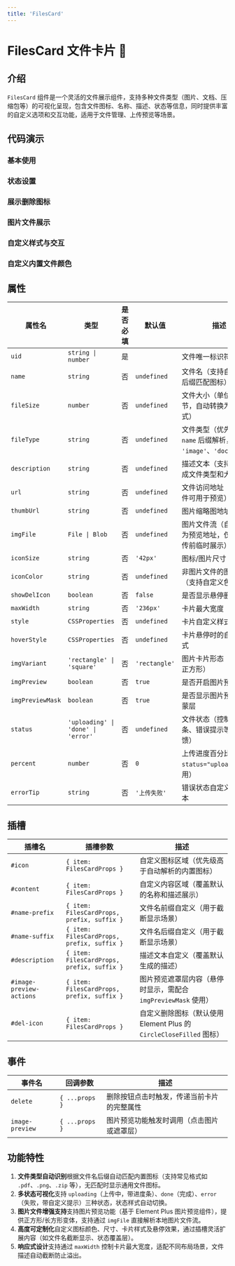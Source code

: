 ```yaml
---
title: 'FilesCard'
---
```


# FilesCard 文件卡片 📇

## 介绍

`FilesCard` 组件是一个灵活的文件展示组件，支持多种文件类型（图片、文档、压缩包等）的可视化呈现，包含文件图标、名称、描述、状态等信息，同时提供丰富的自定义选项和交互功能，适用于文件管理、上传预览等场景。

## 代码演示

### 基本使用

<demo src="./demos/base.vue"></demo>

### 状态设置

<demo src="./demos/status.vue"></demo>

### 展示删除图标

<demo src="./demos/delete-icon.vue"></demo>

### 图片文件展示

<demo src="./demos/image-preview.vue"></demo>

### 自定义样式与交互

<demo src="./demos/custom-style.vue"></demo>

### 自定义内置文件颜色

<demo src="./demos/custom-color.vue"></demo>

## 属性

| 属性名           | 类型                               | 是否必填 | 默认值        | 描述                                                               |
| ---------------- | ---------------------------------- | -------- | ------------- | ------------------------------------------------------------------ |
| `uid`            | `string \| number`                 | 是       |               | 文件唯一标识符                                                     |
| `name`           | `string`                           | 否       | `undefined`   | 文件名（支持自动解析后缀匹配图标）                                 |
| `fileSize`       | `number`                           | 否       | `undefined`   | 文件大小（单位：字节，自动转换为易读格式）                         |
| `fileType`       | `string`                           | 否       | `undefined`   | 文件类型（优先级高于 `name` 后缀解析，如 `'image'`、`'document'`） |
| `description`    | `string`                           | 否       | `undefined`   | 描述文本（支持动态生成文件类型和大小信息）                         |
| `url`            | `string`                           | 否       | `undefined`   | 文件访问地址（图片文件可用于预览）                                 |
| `thumbUrl`       | `string`                           | 否       | `undefined`   | 图片缩略图地址                                                     |
| `imgFile`        | `File \| Blob`                     | 否       | `undefined`   | 图片文件流（自动解析为预览地址，仅用于上传前临时展示）             |
| `iconSize`       | `string`                           | 否       | `'42px'`      | 图标/图片尺寸                                                      |
| `iconColor`      | `string`                           | 否       | `undefined`   | 非图片文件的图标颜色（支持自定义色值）                             |
| `showDelIcon`    | `boolean`                          | 否       | `false`       | 是否显示悬停删除图标                                               |
| `maxWidth`       | `string`                           | 否       | `'236px'`     | 卡片最大宽度                                                       |
| `style`          | `CSSProperties`                    | 否       | `undefined`   | 卡片自定义样式                                                     |
| `hoverStyle`     | `CSSProperties`                    | 否       | `undefined`   | 卡片悬停时的自定义样式                                             |
| `imgVariant`     | `'rectangle' \| 'square'`          | 否       | `'rectangle'` | 图片卡片形态（长方形/正方形）                                      |
| `imgPreview`     | `boolean`                          | 否       | `true`        | 是否开启图片预览功能                                               |
| `imgPreviewMask` | `boolean`                          | 否       | `true`        | 是否显示图片预览遮罩蒙层                                           |
| `status`         | `'uploading' \| 'done' \| 'error'` | 否       | `undefined`   | 文件状态（控制进度条、错误提示等视觉反馈）                         |
| `percent`        | `number`                           | 否       | `0`           | 上传进度百分比（配合 `status="uploading"` 使用）                   |
| `errorTip`       | `string`                           | 否       | `'上传失败'`  | 错误状态自定义提示文本                                             |

## 插槽

| 插槽名                   | 插槽参数                                   | 描述                                                                |
| ------------------------ | ------------------------------------------ | ------------------------------------------------------------------- |
| `#icon`                  | `{ item: FilesCardProps }`                 | 自定义图标区域（优先级高于自动解析的内置图标）                      |
| `#content`               | `{ item: FilesCardProps }`                 | 自定义内容区域（覆盖默认的名称和描述展示）                          |
| `#name-prefix`           | `{ item: FilesCardProps, prefix, suffix }` | 文件名前缀自定义（用于截断显示场景）                                |
| `#name-suffix`           | `{ item: FilesCardProps, prefix, suffix }` | 文件名后缀自定义（用于截断显示场景）                                |
| `#description`           | `{ item: FilesCardProps, prefix, suffix }` | 描述文本自定义（覆盖默认生成的描述）                                |
| `#image-preview-actions` | `{ item: FilesCardProps, prefix, suffix }` | 图片预览遮罩层内容（悬停时显示，需配合 `imgPreviewMask` 使用）      |
| `#del-icon`              | `{ item: FilesCardProps }`                 | 自定义删除图标（默认使用 Element Plus 的 `CircleCloseFilled` 图标） |

## 事件

| 事件名          | 回调参数       | 描述                                       |
| --------------- | -------------- | ------------------------------------------ |
| `delete`        | `{ ...props }` | 删除按钮点击时触发，传递当前卡片的完整属性 |
| `image-preview` | `{ ...props }` | 图片预览功能触发时调用（点击图片或遮罩层） |

## 功能特性

1. **文件类型自动识别**根据文件名后缀自动匹配内置图标（支持常见格式如 `.pdf`、`.png`、`.zip` 等），无匹配时显示通用文件图标。
2. **多状态可视化**支持 `uploading`（上传中，带进度条）、`done`（完成）、`error`（失败，带自定义提示）三种状态，状态样式自动切换。
3. **图片文件增强支持**支持图片预览功能（基于 Element Plus 图片预览组件），提供正方形/长方形变体，支持通过 `imgFile` 直接解析本地图片文件流。
4. **高度可定制化**自定义图标颜色、尺寸、卡片样式及悬停效果，通过插槽灵活扩展内容（如文件名截断显示、状态覆盖层）。
5. **响应式设计**支持通过 `maxWidth` 控制卡片最大宽度，适配不同布局场景，文件描述自动截断防止溢出。
